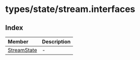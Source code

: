 # types/state/stream.interfaces

## Index

| Member | Description |
| :------ | :------ |
| [StreamState](interfaces/StreamState.md) | - |
